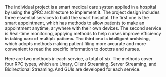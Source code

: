 The individual project is a smart medical care system applied in a hospital by using the gPRC architecture to implement it. The project design includes three essential services to build the smart hospital. The first one is the smart appointment, which has methods to allow patients to make an appointment anytime, anywhere with their own devices. The second service is Real-time monitoring, applying methods to help nurses improve efficiency in taking care of multiple patients. The third one is intelligent archiving, which adopts methods making patient filing more accurate and more convenient to read the specific information to doctors and nurses.

Here are two methods in each service, a total of six. The methods cover four RPC types, which are Unary, Client Streaming, Server Streaming, and Bidirectional Streaming. And GUIs are developed for each service.
